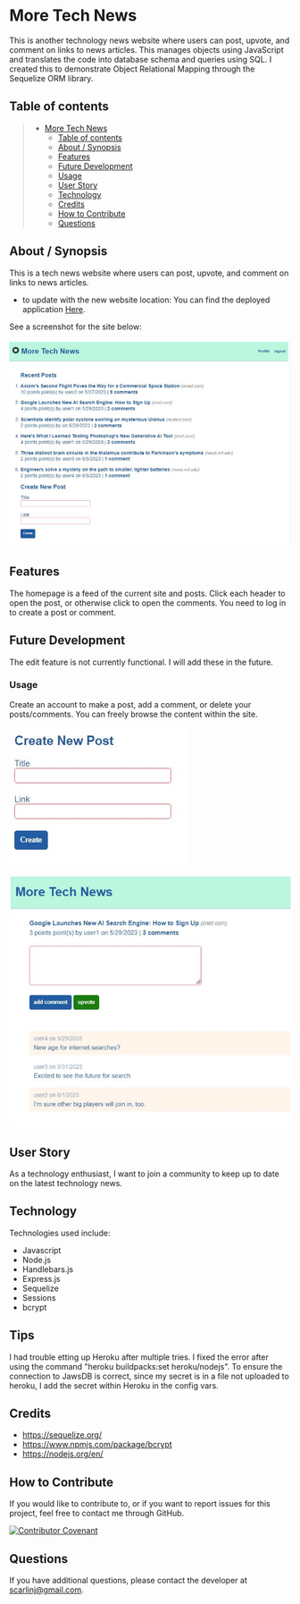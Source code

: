 # More Tech News

 This is another technology news website where users can post, upvote, and comment on links to news articles. This manages objects using JavaScript and translates the code into database schema and queries using SQL.  I created this to demonstrate Object Relational Mapping through the Sequelize ORM library.  

## Table of contents

> - [More Tech News](#more-tech-news)
>   - [Table of contents](#table-of-contents)
>   - [About / Synopsis](#about--synopsis)
>   - [Features](#features)
>   - [Future Development](#future--development)
>   - [Usage](#usage)
>   - [User Story](#user-story)
>   - [Technology](#technology)
>   - [Credits](#credits)
>   - [How to Contribute](#How--to--Contribute)
>   - [Questions](#questions)

## About / Synopsis

This is a tech news website where users can post, upvote, and comment on links to news articles.  
* to update with the new website location: You can find the deployed application [Here](https://dashboard.heroku.com/apps/more-tech-frozen-tundra-12598).

See a screenshot for the site below:

![Image of the homepage](./public/images/MoreTechNews%20Homepage.JPG)

## Features

The homepage is a feed of the current site and posts.  Click each header to open the post, or otherwise click to open the comments.  You need to log in to create a post or comment.

## Future Development

The edit feature is not currently functional.  I will add these in the future.

### Usage

Create an account to make a post, add a comment, or delete your posts/comments.  You can freely browse the content within the site.

![Image of Create Post page](./public/images/CreatePost.JPG)

![Image of Post page with comments](./public/images/MoreTechNews%20Post%20with%20Comments.JPG)

## User Story

As a technology enthusiast, I want to join a community to keep up to date on the latest technology news.

## Technology

Technologies used include:
- Javascript
- Node.js
- Handlebars.js
- Express.js
- Sequelize
- Sessions
- bcrypt

## Tips

I had trouble etting up Heroku after multiple tries.  I fixed the error after using the command "heroku buildpacks:set heroku/nodejs".  To ensure the connection to JawsDB is correct, since my secret is in a file not uploaded to heroku, I add the secret within Heroku in the config vars.

## Credits

- https://sequelize.org/
- https://www.npmjs.com/package/bcrypt
- https://nodejs.org/en/

## How to Contribute

If you would like to contribute to, or if you want to report issues for this project, feel free to contact me through GitHub.

[![Contributor Covenant](https://img.shields.io/badge/Contributor%20Covenant-2.1-4baaaa.svg)](code_of_conduct.md)

## Questions

If you have additional questions, please contact the developer at scarlinj@gmail.com.